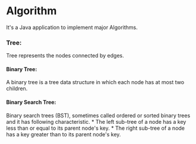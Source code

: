 # Algorithm
It's a Java application to implement major Algorithms.

### Tree:
 Tree represents the nodes connected by edges.
 #### Binary Tree:
 A binary tree is a tree data structure in which each node has at most two children.
 #### Binary Search Tree: 
 Binary search trees (BST), sometimes called ordered or sorted binary trees and it has following characteristic.
    * The left sub-tree of a node has a key less than or equal to its parent node's key.
    * The right sub-tree of a node has a key greater than to its parent node's key.
